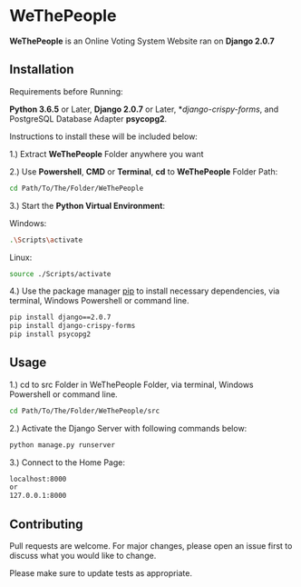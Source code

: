 # WeThePeople

**WeThePeople** is an Online Voting System Website ran on **Django 2.0.7**

## Installation

Requirements before Running:

**Python 3.6.5** or Later, **Django 2.0.7** or Later, **django-crispy-forms*, and PostgreSQL Database Adapter **psycopg2**.

Instructions to install these will be included below:

1.) Extract **WeThePeople** Folder anywhere you want

2.) Use **Powershell**, **CMD** or **Terminal**, **cd** to **WeThePeople** Folder Path:

```bash
cd Path/To/The/Folder/WeThePeople
```

3.) Start the **Python Virtual Environment**:

Windows:

```bash
.\Scripts\activate
```

Linux:

```bash
source ./Scripts/activate
```

4.) Use the package manager [pip](https://pip.pypa.io/en/stable/) to install necessary dependencies, via terminal, Windows Powershell or command line.

```bash
pip install django==2.0.7
pip install django-crispy-forms
pip install psycopg2
```

## Usage

1.) cd to src Folder in WeThePeople Folder, via terminal, Windows Powershell or command line.

```bash
cd Path/To/The/Folder/WeThePeople/src
```

2.) Activate the Django Server with following commands below:

```bash
python manage.py runserver
```

3.) Connect to the Home Page:

```bash
localhost:8000 
or 
127.0.0.1:8000
```

## Contributing
Pull requests are welcome. For major changes, please open an issue first to discuss what you would like to change.

Please make sure to update tests as appropriate.